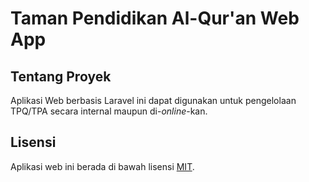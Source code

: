# Taman Pendidikan Al-Qur'an Web App

## Tentang Proyek
Aplikasi Web berbasis Laravel ini dapat digunakan untuk pengelolaan TPQ/TPA secara internal maupun di-_online_-kan.

## Lisensi

Aplikasi web ini berada di bawah lisensi [MIT](https://github.com/iqbaleff214/taman-pendidikan-alquran-webapp/blob/main/LICENSE).
